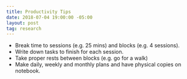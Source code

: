 ```yaml
---
title: Productivity Tips
date: 2018-07-04 19:00:00 -05:00
layout: post
tag: research
---
```


* Break time to sessions (e.g. 25 mins) and blocks (e.g. 4 sessions).
* Write down tasks to finish for each session.
* Take proper rests between blocks (e.g. go for a walk)
* Make daily, weekly and monthly plans and have physical copies on notebook. 
